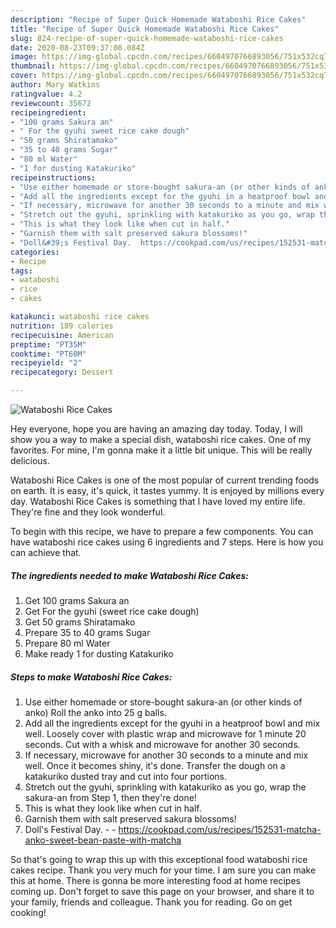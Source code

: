 ```yaml
---
description: "Recipe of Super Quick Homemade Wataboshi Rice Cakes"
title: "Recipe of Super Quick Homemade Wataboshi Rice Cakes"
slug: 824-recipe-of-super-quick-homemade-wataboshi-rice-cakes
date: 2020-08-23T09:37:08.084Z
image: https://img-global.cpcdn.com/recipes/6604970766893056/751x532cq70/wataboshi-rice-cakes-recipe-main-photo.jpg
thumbnail: https://img-global.cpcdn.com/recipes/6604970766893056/751x532cq70/wataboshi-rice-cakes-recipe-main-photo.jpg
cover: https://img-global.cpcdn.com/recipes/6604970766893056/751x532cq70/wataboshi-rice-cakes-recipe-main-photo.jpg
author: Mary Watkins
ratingvalue: 4.2
reviewcount: 35672
recipeingredient:
- "100 grams Sakura an"
- " For the gyuhi sweet rice cake dough"
- "50 grams Shiratamako"
- "35 to 40 grams Sugar"
- "80 ml Water"
- "1 for dusting Katakuriko"
recipeinstructions:
- "Use either homemade or store-bought sakura-an (or other kinds of anko) Roll the anko into 25 g balls."
- "Add all the ingredients except for the gyuhi in a heatproof bowl and mix well. Loosely cover with plastic wrap and microwave for 1 minute 20 seconds. Cut with a whisk and microwave for another 30 seconds."
- "If necessary, microwave for another 30 seconds to a minute and mix well. Once it becomes shiny, it&#39;s done. Transfer the dough on a katakuriko dusted tray and cut into four portions."
- "Stretch out the gyuhi, sprinkling with katakuriko as you go, wrap the sakura-an from Step 1, then they&#39;re done!"
- "This is what they look like when cut in half."
- "Garnish them with salt preserved sakura blossoms!"
- "Doll&#39;s Festival Day.  https://cookpad.com/us/recipes/152531-matcha-anko-sweet-bean-paste-with-matcha"
categories:
- Recipe
tags:
- wataboshi
- rice
- cakes

katakunci: wataboshi rice cakes 
nutrition: 189 calories
recipecuisine: American
preptime: "PT35M"
cooktime: "PT60M"
recipeyield: "2"
recipecategory: Dessert

---
```



![Wataboshi Rice Cakes](https://img-global.cpcdn.com/recipes/6604970766893056/751x532cq70/wataboshi-rice-cakes-recipe-main-photo.jpg)

Hey everyone, hope you are having an amazing day today. Today, I will show you a way to make a special dish, wataboshi rice cakes. One of my favorites. For mine, I'm gonna make it a little bit unique. This will be really delicious.



Wataboshi Rice Cakes is one of the most popular of current trending foods on earth. It is easy, it's quick, it tastes yummy. It is enjoyed by millions every day. Wataboshi Rice Cakes is something that I have loved my entire life. They're fine and they look wonderful.


To begin with this recipe, we have to prepare a few components. You can have wataboshi rice cakes using 6 ingredients and 7 steps. Here is how you can achieve that.

<!--inarticleads1-->

##### The ingredients needed to make Wataboshi Rice Cakes:

1. Get 100 grams Sakura an
1. Get  For the gyuhi (sweet rice cake dough)
1. Get 50 grams Shiratamako
1. Prepare 35 to 40 grams Sugar
1. Prepare 80 ml Water
1. Make ready 1 for dusting Katakuriko




<!--inarticleads2-->

##### Steps to make Wataboshi Rice Cakes:

1. Use either homemade or store-bought sakura-an (or other kinds of anko) Roll the anko into 25 g balls.
1. Add all the ingredients except for the gyuhi in a heatproof bowl and mix well. Loosely cover with plastic wrap and microwave for 1 minute 20 seconds. Cut with a whisk and microwave for another 30 seconds.
1. If necessary, microwave for another 30 seconds to a minute and mix well. Once it becomes shiny, it&#39;s done. Transfer the dough on a katakuriko dusted tray and cut into four portions.
1. Stretch out the gyuhi, sprinkling with katakuriko as you go, wrap the sakura-an from Step 1, then they&#39;re done!
1. This is what they look like when cut in half.
1. Garnish them with salt preserved sakura blossoms!
1. Doll&#39;s Festival Day. -  - https://cookpad.com/us/recipes/152531-matcha-anko-sweet-bean-paste-with-matcha




So that's going to wrap this up with this exceptional food wataboshi rice cakes recipe. Thank you very much for your time. I am sure you can make this at home. There is gonna be more interesting food at home recipes coming up. Don't forget to save this page on your browser, and share it to your family, friends and colleague. Thank you for reading. Go on get cooking!
